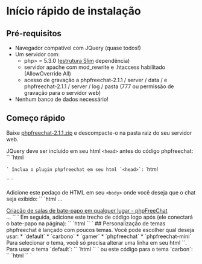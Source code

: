 # Início rápido de instalação

## Pré-requisitos

  * Navegador compatível com JQuery (quase todos!)
  * Um servidor com:
    * php> = 5.3.0 ([estrutura Slim](https://github.com/codeguy/Slim/blob/master/README.markdown#system-requirements) dependência)
    * servidor apache com mod_rewrite e .htaccess habilitado (AllowOverride All)
    * acesso de gravação a phpfreechat-2.1.1 / server / data / e phpfreechat-2.1.1 / server / log / pasta (777 ou permissão de gravação para o servidor web)
  * Nenhum banco de dados necessário!

## Começo rápido

Baixe [phpfreechat-2.1.1.zip](http://www.phpfreechat.net/download) e descompacte-o na pasta raiz do seu servidor web.

JQuery deve ser incluído em seu html `<head>` antes do código phpfreechat:
`` `html
  <script src = "/ phpfreechat-2.1.1 / client / lib / jquery-1.8.2.min.js" type = "text / javascript"> </script>
`` `
Inclua o plugin phpfreechat em seu html `<head>`:
`` `html
  <link rel = "stylesheet" type = "text / css" href = "/ phpfreechat-2.1.1 / client / themes / default / pfc.min.css" />
  <script src = "/ phpfreechat-2.1.1 / client / pfc.min.js" type = "text / javascript"> </script>
`` `

Adicione este pedaço de HTML em seu `<body>` onde você deseja que o chat seja exibido:
`` `html
...
<div id = "mychat"> <a href="http://www.phpfreechat.net"> Criação de salas de bate-papo em qualquer lugar - phpFreeChat </a> </div>
...
`` `
Em seguida, adicione este trecho de código logo após (ele conectará o bate-papo na página):
`` `html
<script type = "text / javascript">
  $ ('# mychat'). phpfreechat ({serverUrl: '/phpfreechat-2.1.1/server'});
</script>
`` `
## Personalização de temas
phpfreechat é lançado com poucos temas. Você pode escolher qual deseja usar:
* `default`
* `carbono`
* `gamer`
* `phpfreechat`
* `phpfreechat-mini`
Para selecionar o tema, você só precisa alterar uma linha em seu html `<head>`. Para usar o tema `default`:
`` `html
  <link rel = "stylesheet" type = "text / css" href = "/ phpfreechat-2.1.1 / client / themes / default / pfc.min.css" />
`` `
ou este código para o tema `carbon`:
`` `html
  <link rel = "stylesheet" type = "text / css" href = "/ phpfreechat-2.1.1 / client / themes / carbon / pfc.min.css" />
`` `